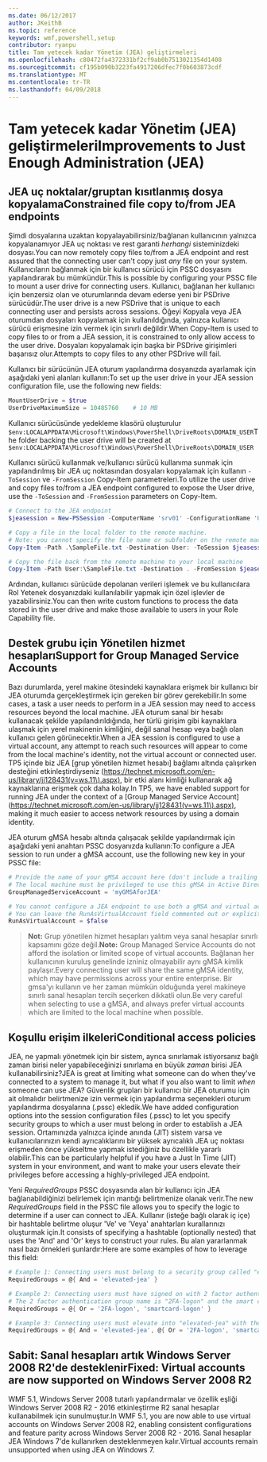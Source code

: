 ```yaml
---
ms.date: 06/12/2017
author: JKeithB
ms.topic: reference
keywords: wmf,powershell,setup
contributor: ryanpu
title: Tam yetecek kadar Yönetim (JEA) geliştirmeleri
ms.openlocfilehash: c80472fa4372331bf2cf9ab0b7513021354d1408
ms.sourcegitcommit: cf195b090b3223fa4917206dfec7f0b603873cdf
ms.translationtype: MT
ms.contentlocale: tr-TR
ms.lasthandoff: 04/09/2018
---
```

# <a name="improvements-to-just-enough-administration-jea"></a><span data-ttu-id="e3996-103">Tam yetecek kadar Yönetim (JEA) geliştirmeleri</span><span class="sxs-lookup"><span data-stu-id="e3996-103">Improvements to Just Enough Administration (JEA)</span></span>

## <a name="constrained-file-copy-tofrom-jea-endpoints"></a><span data-ttu-id="e3996-104">JEA uç noktalar/gruptan kısıtlanmış dosya kopyalama</span><span class="sxs-lookup"><span data-stu-id="e3996-104">Constrained file copy to/from JEA endpoints</span></span>

<span data-ttu-id="e3996-105">Şimdi dosyalarına uzaktan kopyalayabilirsiniz/bağlanan kullanıcının yalnızca kopyalanamıyor JEA uç noktası ve rest garanti *herhangi* sisteminizdeki dosyası.</span><span class="sxs-lookup"><span data-stu-id="e3996-105">You can now remotely copy files to/from a JEA endpoint and rest assured that the connecting user can't copy just *any* file on your system.</span></span>
<span data-ttu-id="e3996-106">Kullanıcıların bağlanmak için bir kullanıcı sürücü için PSSC dosyasını yapılandırarak bu mümkündür.</span><span class="sxs-lookup"><span data-stu-id="e3996-106">This is possible by configuring your PSSC file to mount a user drive for connecting users.</span></span>
<span data-ttu-id="e3996-107">Kullanıcı, bağlanan her kullanıcı için benzersiz olan ve oturumlarında devam ederse yeni bir PSDrive sürücüdür.</span><span class="sxs-lookup"><span data-stu-id="e3996-107">The user drive is a new PSDrive that is unique to each connecting user and persists across sessions.</span></span>
<span data-ttu-id="e3996-108">Öğeyi Kopyala veya JEA oturumdan dosyaları kopyalamak için kullanıldığında, yalnızca kullanıcı sürücü erişmesine izin vermek için sınırlı değildir.</span><span class="sxs-lookup"><span data-stu-id="e3996-108">When Copy-Item is used to copy files to or from a JEA session, it is constrained to only allow access to the user drive.</span></span>
<span data-ttu-id="e3996-109">Dosyaları kopyalamak için başka bir PSDrive girişimleri başarısız olur.</span><span class="sxs-lookup"><span data-stu-id="e3996-109">Attempts to copy files to any other PSDrive will fail.</span></span>

<span data-ttu-id="e3996-110">Kullanıcı bir sürücünün JEA oturum yapılandırma dosyanızda ayarlamak için aşağıdaki yeni alanları kullanın:</span><span class="sxs-lookup"><span data-stu-id="e3996-110">To set up the user drive in your JEA session configuration file, use the following new fields:</span></span>

```powershell
MountUserDrive = $true
UserDriveMaximumSize = 10485760    # 10 MB
```

<span data-ttu-id="e3996-111">Kullanıcı sürücüsünde yedekleme klasörü oluşturulur `$env:LOCALAPPDATA\Microsoft\Windows\PowerShell\DriveRoots\DOMAIN_USER`</span><span class="sxs-lookup"><span data-stu-id="e3996-111">The folder backing the user drive will be created at `$env:LOCALAPPDATA\Microsoft\Windows\PowerShell\DriveRoots\DOMAIN_USER`</span></span>

<span data-ttu-id="e3996-112">Kullanıcı sürücü kullanmak ve/kullanıcı sürücü kullanıma sunmak için yapılandırılmış bir JEA uç noktasından dosyaları kopyalamak için kullanın `-ToSession` ve `-FromSession` Copy-Item parametreleri.</span><span class="sxs-lookup"><span data-stu-id="e3996-112">To utilize the user drive and copy files to/from a JEA endpoint configured to expose the User drive, use the `-ToSession` and `-FromSession` parameters on Copy-Item.</span></span>

```powershell
# Connect to the JEA endpoint
$jeasession = New-PSSession -ComputerName 'srv01' -ConfigurationName 'UserDemo'

# Copy a file in the local folder to the remote machine.
# Note: you cannot specify the file name or subfolder on the remote machine. You must exactly type "User:"
Copy-Item -Path .\SampleFile.txt -Destination User: -ToSession $jeasession

# Copy the file back from the remote machine to your local machine
Copy-Item -Path User:\SampleFile.txt -Destination . -FromSession $jeasession
```

<span data-ttu-id="e3996-113">Ardından, kullanıcı sürücüde depolanan verileri işlemek ve bu kullanıcılara Rol Yetenek dosyanızdaki kullanılabilir yapmak için özel işlevler de yazabilirsiniz.</span><span class="sxs-lookup"><span data-stu-id="e3996-113">You can then write custom functions to process the data stored in the user drive and make those available to users in your Role Capability file.</span></span>

## <a name="support-for-group-managed-service-accounts"></a><span data-ttu-id="e3996-114">Destek grubu için Yönetilen hizmet hesapları</span><span class="sxs-lookup"><span data-stu-id="e3996-114">Support for Group Managed Service Accounts</span></span>

<span data-ttu-id="e3996-115">Bazı durumlarda, yerel makine ötesindeki kaynaklara erişmek bir kullanıcı bir JEA oturumda gerçekleştirmek için gereken bir görev gerekebilir.</span><span class="sxs-lookup"><span data-stu-id="e3996-115">In some cases, a task a user needs to perform in a JEA session may need to access resources beyond the local machine.</span></span>
<span data-ttu-id="e3996-116">JEA oturum sanal bir hesabı kullanacak şekilde yapılandırıldığında, her türlü girişim gibi kaynaklara ulaşmak için yerel makinenin kimliğini, değil sanal hesap veya bağlı olan kullanıcı gelen görünecektir.</span><span class="sxs-lookup"><span data-stu-id="e3996-116">When a JEA session is configured to use a virtual account, any attempt to reach such resources will appear to come from the local machine's identity, not the virtual account or connected user.</span></span>
<span data-ttu-id="e3996-117">TP5 içinde biz JEA [grup yönetilen hizmet hesabı] bağlamı altında çalışırken desteğini etkinleştirdiyseniz (https://technet.microsoft.com/en-us/library/jj128431(v=ws.11\).aspx), bir etki alanı kimliği kullanarak ağ kaynaklarına erişmek çok daha kolay.</span><span class="sxs-lookup"><span data-stu-id="e3996-117">In TP5, we have enabled support for running JEA under the context of a [Group Managed Service Account](https://technet.microsoft.com/en-us/library/jj128431(v=ws.11\).aspx), making it much easier to access network resources by using a domain identity.</span></span>

<span data-ttu-id="e3996-118">JEA oturum gMSA hesabı altında çalışacak şekilde yapılandırmak için aşağıdaki yeni anahtarı PSSC dosyanızda kullanın:</span><span class="sxs-lookup"><span data-stu-id="e3996-118">To configure a JEA session to run under a gMSA account, use the following new key in your PSSC file:</span></span>

```powershell
# Provide the name of your gMSA account here (don't include a trailing $)
# The local machine must be privileged to use this gMSA in Active Directory
GroupManagedServiceAccount = 'myGMSAforJEA'

# You cannot configure a JEA endpoint to use both a gMSA and virtual account
# You can leave the RunAsVirtualAccount field commented out or explicitly set it to false
RunAsVirtualAccount = $false
```

> <span data-ttu-id="e3996-119">**Not:** Grup yönetilen hizmet hesapları yalıtım veya sanal hesaplar sınırlı kapsamını göze değil.</span><span class="sxs-lookup"><span data-stu-id="e3996-119">**Note:** Group Managed Service Accounts do not afford the isolation or limited scope of virtual accounts.</span></span>
> <span data-ttu-id="e3996-120">Bağlanan her kullanıcının kuruluş genelinde izniniz olmayabilir aynı gMSA kimlik paylaşır.</span><span class="sxs-lookup"><span data-stu-id="e3996-120">Every connecting user will share the same gMSA identity, which may have permissions across your entire enterprise.</span></span>
> <span data-ttu-id="e3996-121">Bir gmsa'yı kullanın ve her zaman mümkün olduğunda yerel makineye sınırlı sanal hesapları tercih seçerken dikkatli olun.</span><span class="sxs-lookup"><span data-stu-id="e3996-121">Be very careful when selecting to use a gMSA, and always prefer virtual accounts which are limited to the local machine when possible.</span></span>

## <a name="conditional-access-policies"></a><span data-ttu-id="e3996-122">Koşullu erişim ilkeleri</span><span class="sxs-lookup"><span data-stu-id="e3996-122">Conditional access policies</span></span>

<span data-ttu-id="e3996-123">JEA, ne yapmalı yönetmek için bir sistem, ayrıca sınırlamak istiyorsanız bağlı zaman birisi neler yapabileceğinizi sınırlama en büyük *zaman* birisi JEA kullanabilirsiniz?</span><span class="sxs-lookup"><span data-stu-id="e3996-123">JEA is great at limiting what someone can do when they've connected to a system to manage it, but what if you also want to limit *when* someone can use JEA?</span></span>
<span data-ttu-id="e3996-124">Güvenlik grupları bir kullanıcı bir JEA oturumu için ait olmalıdır belirtmenize izin vermek için yapılandırma seçenekleri oturum yapılandırma dosyalarına (.pssc) ekledik.</span><span class="sxs-lookup"><span data-stu-id="e3996-124">We have added configuration options into the session configuration files (.pssc) to let you specify security groups to which a user must belong in order to establish a JEA session.</span></span>
<span data-ttu-id="e3996-125">Ortamınızda yalnızca içinde anında (JIT) sistem varsa ve kullanıcılarınızın kendi ayrıcalıklarını bir yüksek ayrıcalıklı JEA uç noktası erişmeden önce yükseltme yapmak istediğiniz bu özellikle yararlı olabilir.</span><span class="sxs-lookup"><span data-stu-id="e3996-125">This can be particularly helpful if you have a Just In Time (JIT) system in your environment, and want to make your users elevate their privileges before accessing a highly-privileged JEA endpoint.</span></span>

<span data-ttu-id="e3996-126">Yeni *RequiredGroups* PSSC dosyasında alan bir kullanıcı için JEA bağlanabildiğinizi belirlemek için mantığı belirtmenize olanak verir.</span><span class="sxs-lookup"><span data-stu-id="e3996-126">The new *RequiredGroups* field in the PSSC file allows you to specify the logic to determine if a user can connect to JEA.</span></span>
<span data-ttu-id="e3996-127">Kullanır (isteğe bağlı olarak iç içe) bir hashtable belirtme oluşur 'Ve' ve 'Veya' anahtarları kurallarınızı oluşturmak için.</span><span class="sxs-lookup"><span data-stu-id="e3996-127">It consists of specifying a hashtable (optionally nested) that uses the 'And' and 'Or' keys to construct your rules.</span></span>
<span data-ttu-id="e3996-128">Bu alan yararlanmak nasıl bazı örnekleri şunlardır:</span><span class="sxs-lookup"><span data-stu-id="e3996-128">Here are some examples of how to leverage this field:</span></span>

```powershell
# Example 1: Connecting users must belong to a security group called "elevated-jea"
RequiredGroups = @{ And = 'elevated-jea' }

# Example 2: Connecting users must have signed on with 2 factor authentication or a smart card
# The 2 factor authentication group name is "2FA-logon" and the smart card group name is "smartcard-logon"
RequiredGroups = @{ Or = '2FA-logon', 'smartcard-logon' }

# Example 3: Connecting users must elevate into "elevated-jea" with their JIT system and have logged on with 2FA or a smart card
RequiredGroups = @{ And = 'elevated-jea', @{ Or = '2FA-logon', 'smartcard-logon' }}
```

## <a name="fixed-virtual-accounts-are-now-supported-on-windows-server-2008-r2"></a><span data-ttu-id="e3996-129">Sabit: Sanal hesapları artık Windows Server 2008 R2'de desteklenir</span><span class="sxs-lookup"><span data-stu-id="e3996-129">Fixed: Virtual accounts are now supported on Windows Server 2008 R2</span></span>
<span data-ttu-id="e3996-130">WMF 5.1, Windows Server 2008 tutarlı yapılandırmalar ve özellik eşliği Windows Server 2008 R2 - 2016 etkinleştirme R2 sanal hesaplar kullanabilmek için sunulmuştur.</span><span class="sxs-lookup"><span data-stu-id="e3996-130">In WMF 5.1, you are now able to use virtual accounts on Windows Server 2008 R2, enabling consistent configurations and feature parity across Windows Server 2008 R2 - 2016.</span></span>
<span data-ttu-id="e3996-131">Sanal hesaplar JEA Windows 7'de kullanırken desteklenmeyen kalır.</span><span class="sxs-lookup"><span data-stu-id="e3996-131">Virtual accounts remain unsupported when using JEA on Windows 7.</span></span>